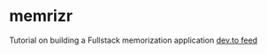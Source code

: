 # memrizr
Tutorial on building a Fullstack memorization application
[dev.to feed](https://dev.to/jacobsngoodwin/10-dependency-injection-and-app-demo-1pj5)